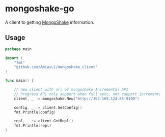# mongoshake-go

A client to getting [MongoShake](https://github.com/alibaba/MongoShake) information.

## Usage

```go
package main

import (
	"fmt"
	"github.com/AmiasLi/mongoshake_client"
)

func main() {

	// new client with url of mongoshake Incremental API
	// Progress API only support when full sync, not support incremental sync after restart mongoshake
	client, _ := mongoshake.New("http://192.168.124.65:9100")

	config, _ := client.GetConfig()
	fmt.Println(config)

	repl, _ := client.GetRepl()
	fmt.Println(repl)
}
```

